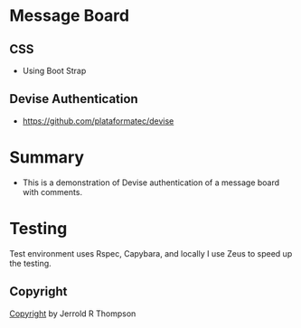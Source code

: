Message Board
=========

CSS
---
* Using Boot Strap

Devise Authentication
---------------------

* https://github.com/plataformatec/devise 

Summary
=======

* This is a demonstration of Devise authentication
of a message board with comments.

Testing
=======

Test environment uses Rspec, Capybara, and locally I use Zeus
to speed up the testing.

Copyright
---------

[Copyright]( http://jet.mit-license.org/  ) by Jerrold R Thompson 

